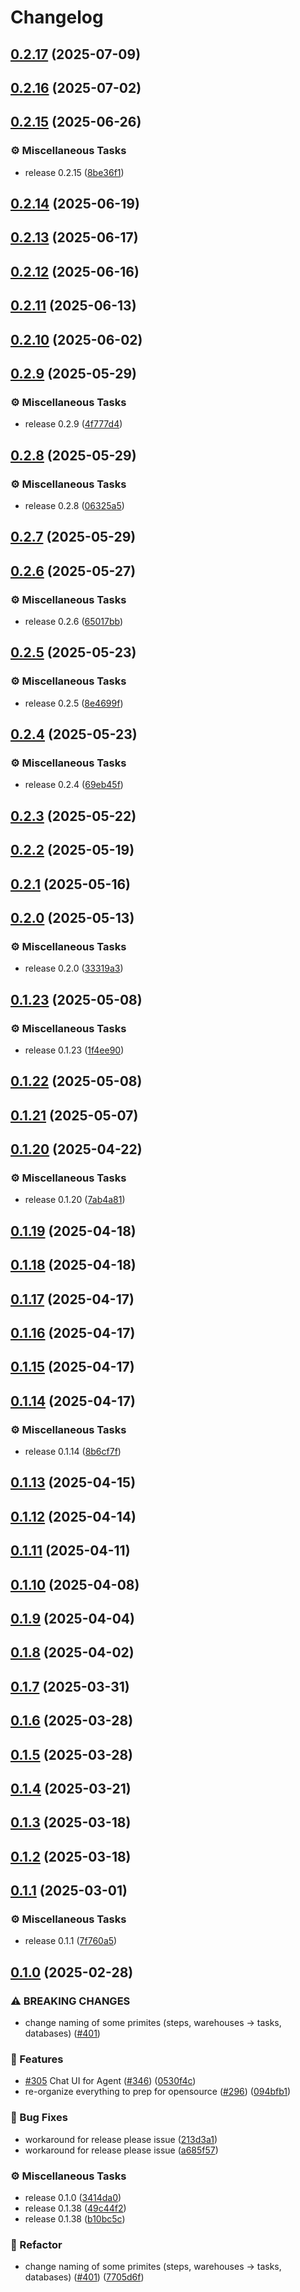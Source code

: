 # Changelog

## [0.2.17](https://github.com/oxy-hq/oxy-internal/compare/0.2.16...0.2.17) (2025-07-09)

## [0.2.16](https://github.com/oxy-hq/oxy-internal/compare/0.2.15...0.2.16) (2025-07-02)

## [0.2.15](https://github.com/oxy-hq/oxy-internal/compare/0.2.14...0.2.15) (2025-06-26)


### <!-- 7 -->⚙️ Miscellaneous Tasks

* release 0.2.15 ([8be36f1](https://github.com/oxy-hq/oxy-internal/commit/8be36f1eaa8e4bbaadf94dbbd342e95bc9ac5d3c))

## [0.2.14](https://github.com/oxy-hq/oxy-internal/compare/0.2.13...0.2.14) (2025-06-19)

## [0.2.13](https://github.com/oxy-hq/oxy-internal/compare/0.2.12...0.2.13) (2025-06-17)

## [0.2.12](https://github.com/oxy-hq/oxy-internal/compare/0.2.11...0.2.12) (2025-06-16)

## [0.2.11](https://github.com/oxy-hq/oxy-internal/compare/0.2.10...0.2.11) (2025-06-13)

## [0.2.10](https://github.com/oxy-hq/oxy-internal/compare/0.2.9...0.2.10) (2025-06-02)

## [0.2.9](https://github.com/oxy-hq/oxy-internal/compare/0.2.8...0.2.9) (2025-05-29)


### <!-- 7 -->⚙️ Miscellaneous Tasks

* release 0.2.9 ([4f777d4](https://github.com/oxy-hq/oxy-internal/commit/4f777d4f2cbd620250d5925149b27324352c1f15))

## [0.2.8](https://github.com/oxy-hq/oxy-internal/compare/0.2.7...0.2.8) (2025-05-29)


### <!-- 7 -->⚙️ Miscellaneous Tasks

* release 0.2.8 ([06325a5](https://github.com/oxy-hq/oxy-internal/commit/06325a57694af22db09742e3b5ac4505d6eed078))

## [0.2.7](https://github.com/oxy-hq/oxy-internal/compare/0.2.6...0.2.7) (2025-05-29)

## [0.2.6](https://github.com/oxy-hq/oxy-internal/compare/0.2.5...0.2.6) (2025-05-27)


### <!-- 7 -->⚙️ Miscellaneous Tasks

* release 0.2.6 ([65017bb](https://github.com/oxy-hq/oxy-internal/commit/65017bb99027d296d7e01e66a9c9ac1aa61afa64))

## [0.2.5](https://github.com/oxy-hq/oxy-internal/compare/0.2.4...0.2.5) (2025-05-23)


### <!-- 7 -->⚙️ Miscellaneous Tasks

* release 0.2.5 ([8e4699f](https://github.com/oxy-hq/oxy-internal/commit/8e4699f5286c8acb46aaccf888f0a5f52cb05729))

## [0.2.4](https://github.com/oxy-hq/oxy-internal/compare/0.2.3...0.2.4) (2025-05-23)


### <!-- 7 -->⚙️ Miscellaneous Tasks

* release 0.2.4 ([69eb45f](https://github.com/oxy-hq/oxy-internal/commit/69eb45f3f4a36fb5ff7178bab460aff2d3ed3394))

## [0.2.3](https://github.com/oxy-hq/oxy-internal/compare/0.2.2...0.2.3) (2025-05-22)

## [0.2.2](https://github.com/oxy-hq/oxy-internal/compare/0.2.1...0.2.2) (2025-05-19)

## [0.2.1](https://github.com/oxy-hq/oxy-internal/compare/0.2.0...0.2.1) (2025-05-16)

## [0.2.0](https://github.com/oxy-hq/oxy-internal/compare/0.1.23...0.2.0) (2025-05-13)


### <!-- 7 -->⚙️ Miscellaneous Tasks

* release 0.2.0 ([33319a3](https://github.com/oxy-hq/oxy-internal/commit/33319a3aba5f3814689a9c8ceb96523023e5a1b7))

## [0.1.23](https://github.com/oxy-hq/oxy-internal/compare/0.1.22...0.1.23) (2025-05-08)


### <!-- 7 -->⚙️ Miscellaneous Tasks

* release 0.1.23 ([1f4ee90](https://github.com/oxy-hq/oxy-internal/commit/1f4ee900db72935ca253bdebde8e207afb01f7c2))

## [0.1.22](https://github.com/oxy-hq/oxy-internal/compare/0.1.21...0.1.22) (2025-05-08)

## [0.1.21](https://github.com/oxy-hq/oxy-internal/compare/0.1.20...0.1.21) (2025-05-07)

## [0.1.20](https://github.com/oxy-hq/oxy-internal/compare/0.1.19...0.1.20) (2025-04-22)


### <!-- 7 -->⚙️ Miscellaneous Tasks

* release 0.1.20 ([7ab4a81](https://github.com/oxy-hq/oxy-internal/commit/7ab4a818a457d437c00b3de52635eba454b444fc))

## [0.1.19](https://github.com/oxy-hq/oxy-internal/compare/0.1.18...0.1.19) (2025-04-18)

## [0.1.18](https://github.com/oxy-hq/oxy-internal/compare/0.1.17...0.1.18) (2025-04-18)

## [0.1.17](https://github.com/oxy-hq/oxy-internal/compare/0.1.16...0.1.17) (2025-04-17)

## [0.1.16](https://github.com/oxy-hq/oxy-internal/compare/0.1.15...0.1.16) (2025-04-17)

## [0.1.15](https://github.com/oxy-hq/oxy-internal/compare/0.1.14...0.1.15) (2025-04-17)

## [0.1.14](https://github.com/oxy-hq/oxy-internal/compare/0.1.13...0.1.14) (2025-04-17)


### <!-- 7 -->⚙️ Miscellaneous Tasks

* release 0.1.14 ([8b6cf7f](https://github.com/oxy-hq/oxy-internal/commit/8b6cf7fdb83ccaad5dbda51bec5764073736d45d))

## [0.1.13](https://github.com/oxy-hq/oxy-internal/compare/0.1.12...0.1.13) (2025-04-15)

## [0.1.12](https://github.com/oxy-hq/oxy-internal/compare/0.1.11...0.1.12) (2025-04-14)

## [0.1.11](https://github.com/oxy-hq/oxy-internal/compare/0.1.10...0.1.11) (2025-04-11)

## [0.1.10](https://github.com/oxy-hq/oxy-internal/compare/0.1.9...0.1.10) (2025-04-08)

## [0.1.9](https://github.com/oxy-hq/oxy-internal/compare/0.1.8...0.1.9) (2025-04-04)

## [0.1.8](https://github.com/oxy-hq/oxy-internal/compare/0.1.7...0.1.8) (2025-04-02)

## [0.1.7](https://github.com/oxy-hq/oxy-internal/compare/0.1.6...0.1.7) (2025-03-31)

## [0.1.6](https://github.com/oxy-hq/oxy-internal/compare/0.1.5...0.1.6) (2025-03-28)

## [0.1.5](https://github.com/oxy-hq/oxy-internal/compare/0.1.4...0.1.5) (2025-03-28)

## [0.1.4](https://github.com/oxy-hq/oxy-internal/compare/0.1.3...0.1.4) (2025-03-21)

## [0.1.3](https://github.com/oxy-hq/oxy-internal/compare/0.1.2...0.1.3) (2025-03-18)

## [0.1.2](https://github.com/oxy-hq/oxy-internal/compare/0.1.1...0.1.2) (2025-03-18)

## [0.1.1](https://github.com/oxy-hq/oxy-internal/compare/0.1.0...0.1.1) (2025-03-01)

### <!-- 7 -->⚙️ Miscellaneous Tasks

- release 0.1.1 ([7f760a5](https://github.com/oxy-hq/oxy-internal/commit/7f760a5294f0896bc3295c7ec66a502131e3b5e5))

## [0.1.0](https://github.com/oxy-hq/oxy-internal/compare/v0.1.0...0.1.0) (2025-02-28)

### ⚠ BREAKING CHANGES

- change naming of some primites (steps, warehouses -> tasks, databases) ([#401](https://github.com/oxy-hq/oxy-internal/issues/401))

### <!-- 0 -->🚀 Features

- [#305](https://github.com/oxy-hq/oxy-internal/issues/305) Chat UI for Agent ([#346](https://github.com/oxy-hq/oxy-internal/issues/346)) ([0530f4c](https://github.com/oxy-hq/oxy-internal/commit/0530f4c9a5317f4d8c2fcc5f955799a91f676f4e))
- re-organize everything to prep for opensource ([#296](https://github.com/oxy-hq/oxy-internal/issues/296)) ([094bfb1](https://github.com/oxy-hq/oxy-internal/commit/094bfb1490f37dc828bfbd43887c2024eb7eae7d))

### <!-- 1 -->🐛 Bug Fixes

- workaround for release please issue ([213d3a1](https://github.com/oxy-hq/oxy-internal/commit/213d3a175307b70eafeeba18e2e4718f3035d100))
- workaround for release please issue ([a685f57](https://github.com/oxy-hq/oxy-internal/commit/a685f57e25f8e8e198dd3fb035e4a161e796c5de))

### <!-- 7 -->⚙️ Miscellaneous Tasks

- release 0.1.0 ([3414da0](https://github.com/oxy-hq/oxy-internal/commit/3414da02943f3e6dd775c00a3de956263a2bb65a))
- release 0.1.38 ([49c44f2](https://github.com/oxy-hq/oxy-internal/commit/49c44f28d912de43c7042ff0768427d1243faff3))
- release 0.1.38 ([b10bc5c](https://github.com/oxy-hq/oxy-internal/commit/b10bc5c4d5d677cc2235d36135c8329e582da75a))

### <!-- 2 -->🚜 Refactor

- change naming of some primites (steps, warehouses -&gt; tasks, databases) ([#401](https://github.com/oxy-hq/oxy-internal/issues/401)) ([7705d6f](https://github.com/oxy-hq/oxy-internal/commit/7705d6fb8f30b0c2b2cc26f3910b95aefec0e80d))
